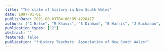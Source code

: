 ```yaml
---
title: "The state of history in New South Wales"
date: 1997-01-01
publishDate: 2021-08-03T04:08:05.422841Z
authors: ["C Halse", "M Khamis", "S Dinham", "B Harris", "J Buchanan", "C Soeters"]
publication_types: ["2"]
abstract: ""
featured: false
publication: "*History Teachers' Association of New South Wales*"
---
```


